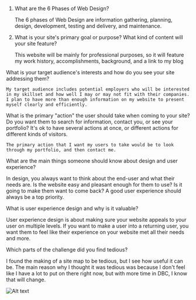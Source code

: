 1. What are the 6 Phases of Web Design?

	The 6 phases of Web Design are information gathering, planning, design, development, testing and delivery, and maintenance. 

2. What is your site's primary goal or purpose? What kind of content will your site feature?

	This website will be mainly for professional purposes, so it will feature my work history, accomplishments, background, and a link to my blog

What is your target audience's interests and how do you see your site addressing them?

	My target audience includes potential employers who will be interested in my skillset and how well I may or may not fit with their companies.  I plan to have more than enough information on my website to present myself clearly and efficiently.

What is the primary "action" the user should take when coming to your site? Do you want them to search for information, contact you, or see your portfolio? It's ok to have several actions at once, or different actions for different kinds of visitors.

	The primary action that I want my users to take would be to look through my portfolio, and then contact me.

What are the main things someone should know about design and user experience?

In design, you always want to think about the end-user and what their needs are.  Is the website easy and pleasant enough for them to use?  Is it going to make them want to come back? A good user experience should always be a top priority.

What is user experience design and why is it valuable? 

User experience design is about making sure your website appeals to your user on multiple levels.  If you want to make a user into a returning user, you want them to feel like their experience on your website met all their needs and more.  

Which parts of the challenge did you find tedious?

I found the making of a site map to be tedious, but I see how useful it can be.  The main reason why I thought it was tedious was because I don't feel like I have a lot to put on there right now, but with more time in DBC, I know that will change.  
 
![Alt text](/imgs/site-map.png "Site Map")